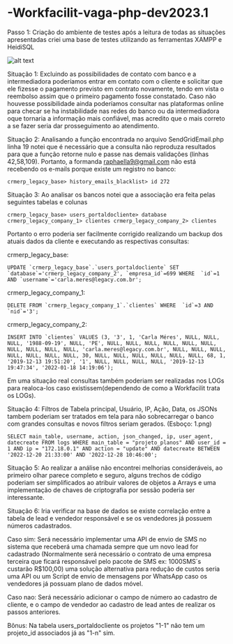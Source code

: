 # -Workfacilit-vaga-php-dev2023.1

Passo 1: Criação do ambiente de testes após a leitura de todas as situações apresentadas criei uma base de testes utilizando as ferramentas XAMPP e HeidiSQL 

![alt text](blob/main/2.png)

Situação 1: Excluindo as possibilidades de contato com banco e a intermediadora poderíamos entrar em contato com o cliente e solicitar que ele fizesse o pagamento previsto em contrato novamente, tendo em vista o reembolso assim que o primeiro pagamento fosse constatado. Caso não houvesse possibilidade ainda poderíamos consultar nas plataformas online para checar se ha instabilidade nas redes do banco ou da intermediadora oque tornaria a informação mais confiável, mas acredito que o mais correto a se fazer seria dar prosseguimento ao atendimento.

Situação 2: Analisando a função encontrada no arquivo SendGridEmail.php linha 19 notei que é necessário que a consulta não reproduza resultados para que a função retorne nulo e passe nas demais validações (linhas 42,58,109). Portanto, a formanda raphaella9@gmail.com não está recebendo os e-mails porque existe um registro no banco: 

	crmerp_legacy_base> history_emails_blacklist> id 272

Situação 3: Ao analisar os bancos notei que a associação era feita pelas seguintes tabelas e colunas

	crmerp_legacy_base> users_portaldocliente> database 
	crmerp_legacy_company_1> clientes crmerp_legacy_company_2> clientes

Portanto o erro poderia ser facilmente corrigido realizando um backup dos atuais dados da cliente e executando as respectivas consultas:

crmerp_legacy_base:
	
	UPDATE `crmerp_legacy_base`.`users_portaldocliente` SET `database`='crmerp_legacy_company_2', `empresa_id`=699 WHERE  `id`=1 AND `username`='carla.meres@legacy.com.br';
    
crmerp_legacy_company_1:
	
	DELETE FROM `crmerp_legacy_company_1`.`clientes` WHERE  `id`=3 AND `nid`='3';
    
crmerp_legacy_company_2:
    	
	INSERT INTO `clientes` VALUES (3, '3', 1, 'Carla Méres', NULL, NULL, NULL, '1988-09-19', NULL, 'PE', NULL, NULL, NULL, NULL, NULL, NULL, NULL, NULL, NULL, NULL, 'carla.meres@legacy.com.br', NULL, NULL, NULL, NULL, NULL, NULL, NULL, 30, NULL, NULL, NULL, NULL, NULL, NULL, 68, 1, '2019-12-13 19:51:20', '1', NULL, NULL, NULL, NULL, '2019-12-13 19:47:34', '2022-01-18 14:19:06');

Em uma situação real consultas também poderiam ser realizadas nos LOGs para realoca-los caso existissem(dependendo de como a Workfacilit trata os LOGs).

Situação 4: Filtros de Tabela principal, Usuário, IP, Ação, Data, os JSONs tambem poderiam ser tratados em tela para não sobrecarregar o banco com grandes consultas e novos filtros seriam gerados. (Esboço: 1.png)

	SELECT main_table, username, action, json_changed, ip, user_agent, datecreate FROM logs WHERE main_table = "projeto_planos" AND user_id = 1 AND ip = "172.18.0.1" AND action = "update" AND datecreate BETWEEN '2022-12-20 21:33:00' AND '2022-12-28 10:46:00';

Situação 5: Ao realizar a análise não encontrei melhorias consideráveis, ao primeiro olhar parece completo e seguro, alguns trechos de código poderiam ser simplificados ao atribuir valores de objetos a Arrays e uma implementação de chaves de criptografia por sessão poderia ser interessante.

Situação 6: Iria verificar na base de dados se existe correlação entre a tabela de lead e vendedor responsável e se os vendedores já possuem números cadastrados.

Caso sim: Será necessário implementar uma API de envio de SMS no sistema que receberá uma chamada sempre que um novo lead for cadastrado (Normalmente será necessário o contrato de uma empresa terceira que ficará responsável pelo pacote de SMS ex: 1000SMS´s custarão R$100,00) uma solução alternativa para redução de custos seria uma API ou um Script de envio de mensagens por WhatsApp caso os vendedores já possuam plano de dados móvel.

Caso nao: Será necessário adicionar o campo de número ao cadastro de cliente, e o campo de vendedor ao cadastro de lead antes de realizar os passos anteriores.

Bônus: Na tabela users_portaldocliente os projetos "1-1" não tem um projeto_id associados já as "1-n" sim.
